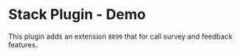 # Stack Plugin - Demo

This plugin adds an extension `8899` that for call survey and feedback features.
